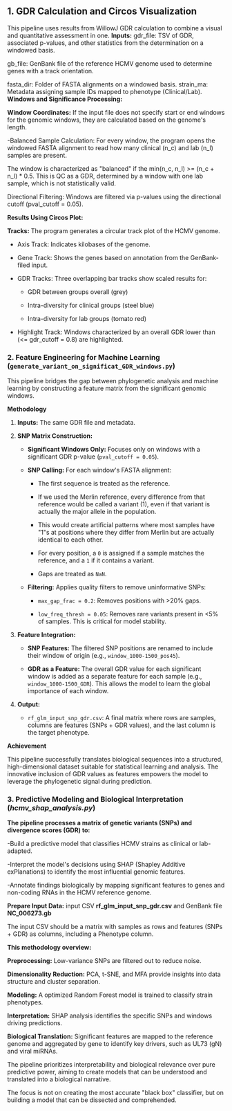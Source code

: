 ## 1. GDR Calculation and Circos Visualization
This pipeline uses results from WillowJ GDR calculation to combine a visual and quantitative assessment in one.
**Inputs:**
gdr_file: TSV of GDR, associated p-values, and other statistics from the determination on a windowed basis.

gb_file: GenBank file of the reference HCMV genome used to determine genes with a track orientation.

fasta_dir: Folder of FASTA alignments on a windowed basis.
strain_ma: Metadata assigning sample IDs mapped to phenotype (Clinical/Lab).
**Windows and Significance Processing:**
	
 **Window Coordinates:** If the input file does not specify start or end windows for the genomic windows, they are calculated based on the genome's length.
	
 -Balanced Sample Calculation: For every window, the program opens the windowed FASTA alignment to read how many clinical (n_c) and lab (n_l) samples are present. 
 
 The window is characterized as "balanced" if the min(n_c, n_l) >= (n_c + n_l) * 0.5. This is QC as a GDR, determined by a window with one lab sample, which is not statistically valid.
 
 Directional Filtering: Windows are filtered via p-values using the directional cutoff (pval_cutoff = 0.05).

**Results Using Circos Plot:**

**Tracks:** The program generates a circular track plot of the HCMV genome.
	
 - Axis Track: Indicates kilobases of the genome.
	
 - Gene Track: Shows the genes based on annotation from the GenBank-filed input.
	
 - GDR Tracks: Three overlapping bar tracks show scaled results for:
   - GDR between groups overall (grey)

   - Intra-diversity for clinical groups (steel blue)

   - Intra-diversity for lab groups (tomato red)
	
 - Highlight Track: Windows characterized by an overall GDR lower than (<= gdr_cutoff = 0.8) are highlighted. 


### 2. Feature Engineering for Machine Learning (**`generate_variant_on_significat_GDR_windows.py`**)

This pipeline bridges the gap between phylogenetic analysis and machine learning by constructing a feature matrix from the significant genomic windows.

**Methodology**

1. **Inputs:** The same GDR file and metadata.

2. **SNP Matrix Construction:**

   - **Significant Windows Only:** Focuses only on windows with a significant GDR p-value (`pval_cutoff = 0.05`).

   - **SNP Calling:** For each window's FASTA alignment:

     - The first sequence is treated as the reference.
     - If we used the Merlin reference, every difference from that reference would be called a variant (1), even if that variant is actually the major allele in the population.
     - This would create artificial patterns where most samples have "1"s at positions where they differ from Merlin but are actually identical to each other.

     - For every position, a `0` is assigned if a sample matches the reference, and a `1` if it contains a variant.

     - Gaps are treated as `NaN`.

   - **Filtering:** Applies quality filters to remove uninformative SNPs:

     - `max_gap_frac = 0.2`: Removes positions with &gt;20% gaps.

     - `low_freq_thresh = 0.05`: Removes rare variants present in &lt;5% of samples. This is critical for model stability.

3. **Feature Integration:**

   - **SNP Features:** The filtered SNP positions are renamed to include their window of origin (e.g., `window_1000-1500_pos45`).

   - **GDR as a Feature:** The overall GDR value for each significant window is added as a separate feature for each sample (e.g., `window_1000-1500_GDR`). This allows the model to learn the global importance of each window.

4. **Output:**

   - `rf_glm_input_snp_gdr.csv`: A final matrix where rows are samples, columns are features (SNPs + GDR values), and the last column is the target phenotype.

**Achievement**

This pipeline successfully translates biological sequences into a structured, high-dimensional dataset suitable for statistical learning and analysis. The innovative inclusion of GDR values as features empowers the model to leverage the phylogenetic signal during prediction.

### 3. Predictive Modeling and Biological Interpretation (***hcmv_shap_analysis.py***)
**The pipeline processes a matrix of genetic variants (SNPs) and divergence scores (GDR) to:**

-Build a predictive model that classifies HCMV strains as clinical or lab-adapted.

-Interpret the model's decisions using SHAP (Shapley Additive exPlanations) to identify the most influential genomic features.

-Annotate findings biologically by mapping significant features to genes and non-coding RNAs in the HCMV reference genome.

 **Prepare Input Data:** input CSV **rf_glm_input_snp_gdr.csv** and GenBank file **NC_006273.gb**

The input CSV should be a matrix with samples as rows and features (SNPs + GDR) as columns, including a Phenotype column.

**This methodology overview:**

**Preprocessing:** Low-variance SNPs are filtered out to reduce noise.

**Dimensionality Reduction:** PCA, t-SNE, and MFA provide insights into data structure and cluster separation.

**Modeling:** A optimized Random Forest model is trained to classify strain phenotypes.

**Interpretation:** SHAP analysis identifies the specific SNPs and windows driving predictions.

**Biological Translation:** Significant features are mapped to the reference genome and aggregated by gene to identify key drivers, such as UL73 (gN) and viral miRNAs.

The pipeline prioritizes interpretability and biological relevance over pure predictive power, aiming to create models that can be understood and translated into a biological narrative. 

The focus is not on creating the most accurate "black box" classifier, but on building a model that can be dissected and comprehended. 




